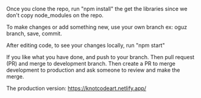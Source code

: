 Once you clone the repo, run "npm install" the get the libraries since we don't copy node_modules on the repo.

To make changes or add something new, use your own branch ex: oguz branch, save, commit.

After editing code, to see your changes locally, run "npm start"

If you like what you have done, and push to your branch. Then pull request (PR) and merge to development branch. Then create a PR to merge development to production and ask someone to review and make the merge.

The production version: https://knotcodeart.netlify.app/

